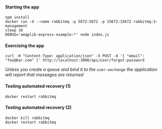 #### Starting the app
```
npm install
docker run -d --name rabbitmq -p 5672:5672 -p 15672:15672 rabbitmq:3-management
sleep 10
DEBUG='amqplib-express-example:*' node index.js 
```

#### Exercising the app
```
curl -H "Content-Type: application/json" -X POST -d '{ "email": "foo@bar.com" }' http://localhost:3000/api/user/forgot-password
```
*Unless you create a queue and bind it to the `user-exchange` the application will report that messages are returned*

#### Testing automated recovery (1)
```
docker restart rabbitmq
```

#### Testing automated recovery (2)
```
docker kill rabbitmq
docker restart rabbitmq
```

